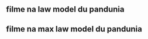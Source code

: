 
## filme na law model du pandunia

[](https://www.youtube.com/watch?v=TgO8AwX4OCU)

## filme na max law model du pandunia

[](https://www.youtube.com/watch?v=yfkQrdyfLcQ)

